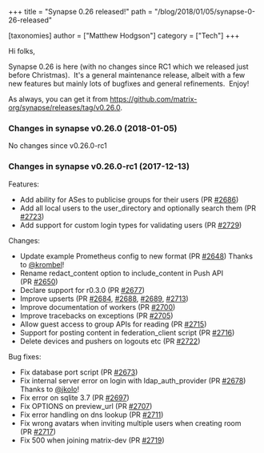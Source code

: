 +++
title = "Synapse 0.26 released!"
path = "/blog/2018/01/05/synapse-0-26-released"

[taxonomies]
author = ["Matthew Hodgson"]
category = ["Tech"]
+++

Hi folks,

Synapse 0.26 is here (with no changes since RC1 which we released just before Christmas).  It's a general maintenance release, albeit with a few new features but mainly lots of bugfixes and general refinements.  Enjoy!

As always, you can get it from <a href="https://github.com/matrix-org/synapse/releases/tag/v0.26.0">https://github.com/matrix-org/synapse/releases/tag/v0.26.0</a>.

### Changes in synapse v0.26.0 (2018-01-05)

No changes since v0.26.0-rc1

### Changes in synapse v0.26.0-rc1 (2017-12-13)

Features:
<ul>
 	<li>Add ability for ASes to publicise groups for their users (PR <a class="issue-link js-issue-link" href="https://github.com/matrix-org/synapse/pull/2686" data-error-text="Failed to load issue title" data-id="274583719" data-permission-text="Issue title is private" data-url="https://github.com/matrix-org/synapse/issues/2686">#2686</a>)</li>
 	<li>Add all local users to the user_directory and optionally search them (PR
<a class="issue-link js-issue-link" href="https://github.com/matrix-org/synapse/pull/2723" data-error-text="Failed to load issue title" data-id="277862997" data-permission-text="Issue title is private" data-url="https://github.com/matrix-org/synapse/issues/2723">#2723</a>)</li>
 	<li>Add support for custom login types for validating users (PR <a class="issue-link js-issue-link" href="https://github.com/matrix-org/synapse/pull/2729" data-error-text="Failed to load issue title" data-id="279071778" data-permission-text="Issue title is private" data-url="https://github.com/matrix-org/synapse/issues/2729">#2729</a>)</li>
</ul>
Changes:
<ul>
 	<li>Update example Prometheus config to new format (PR <a class="issue-link js-issue-link" href="https://github.com/matrix-org/synapse/pull/2648" data-error-text="Failed to load issue title" data-id="271817293" data-permission-text="Issue title is private" data-url="https://github.com/matrix-org/synapse/issues/2648">#2648</a>) Thanks to
<a class="user-mention" href="https://github.com/krombel">@krombel</a>!</li>
 	<li>Rename redact_content option to include_content in Push API (PR <a class="issue-link js-issue-link" href="https://github.com/matrix-org/synapse/pull/2650" data-error-text="Failed to load issue title" data-id="272152108" data-permission-text="Issue title is private" data-url="https://github.com/matrix-org/synapse/issues/2650">#2650</a>)</li>
 	<li>Declare support for r0.3.0 (PR <a class="issue-link js-issue-link" href="https://github.com/matrix-org/synapse/pull/2677" data-error-text="Failed to load issue title" data-id="274218233" data-permission-text="Issue title is private" data-url="https://github.com/matrix-org/synapse/issues/2677">#2677</a>)</li>
 	<li>Improve upserts (PR <a class="issue-link js-issue-link" href="https://github.com/matrix-org/synapse/pull/2684" data-error-text="Failed to load issue title" data-id="274561033" data-permission-text="Issue title is private" data-url="https://github.com/matrix-org/synapse/issues/2684">#2684</a>, <a class="issue-link js-issue-link" href="https://github.com/matrix-org/synapse/pull/2688" data-error-text="Failed to load issue title" data-id="274610868" data-permission-text="Issue title is private" data-url="https://github.com/matrix-org/synapse/issues/2688">#2688</a>, <a class="issue-link js-issue-link" href="https://github.com/matrix-org/synapse/pull/2689" data-error-text="Failed to load issue title" data-id="274611631" data-permission-text="Issue title is private" data-url="https://github.com/matrix-org/synapse/issues/2689">#2689</a>, <a class="issue-link js-issue-link" href="https://github.com/matrix-org/synapse/pull/2713" data-error-text="Failed to load issue title" data-id="276994305" data-permission-text="Issue title is private" data-url="https://github.com/matrix-org/synapse/issues/2713">#2713</a>)</li>
 	<li>Improve documentation of workers (PR <a class="issue-link js-issue-link" href="https://github.com/matrix-org/synapse/pull/2700" data-error-text="Failed to load issue title" data-id="275710165" data-permission-text="Issue title is private" data-url="https://github.com/matrix-org/synapse/issues/2700">#2700</a>)</li>
 	<li>Improve tracebacks on exceptions (PR <a class="issue-link js-issue-link" href="https://github.com/matrix-org/synapse/pull/2705" data-error-text="Failed to load issue title" data-id="276410346" data-permission-text="Issue title is private" data-url="https://github.com/matrix-org/synapse/issues/2705">#2705</a>)</li>
 	<li>Allow guest access to group APIs for reading (PR <a class="issue-link js-issue-link" href="https://github.com/matrix-org/synapse/pull/2715" data-error-text="Failed to load issue title" data-id="277349107" data-permission-text="Issue title is private" data-url="https://github.com/matrix-org/synapse/issues/2715">#2715</a>)</li>
 	<li>Support for posting content in federation_client script (PR <a class="issue-link js-issue-link" href="https://github.com/matrix-org/synapse/pull/2716" data-error-text="Failed to load issue title" data-id="277381003" data-permission-text="Issue title is private" data-url="https://github.com/matrix-org/synapse/issues/2716">#2716</a>)</li>
 	<li>Delete devices and pushers on logouts etc (PR <a class="issue-link js-issue-link" href="https://github.com/matrix-org/synapse/pull/2722" data-error-text="Failed to load issue title" data-id="277826542" data-permission-text="Issue title is private" data-url="https://github.com/matrix-org/synapse/issues/2722">#2722</a>)</li>
</ul>
Bug fixes:
<ul>
 	<li>Fix database port script (PR <a class="issue-link js-issue-link" href="https://github.com/matrix-org/synapse/pull/2673" data-error-text="Failed to load issue title" data-id="273841564" data-permission-text="Issue title is private" data-url="https://github.com/matrix-org/synapse/issues/2673">#2673</a>)</li>
 	<li>Fix internal server error on login with ldap_auth_provider (PR <a class="issue-link js-issue-link" href="https://github.com/matrix-org/synapse/issues/2678" data-error-text="Failed to load issue title" data-id="274315963" data-permission-text="Issue title is private" data-url="https://github.com/matrix-org/synapse/issues/2678">#2678</a>) Thanks
to <a class="user-mention" href="https://github.com/jkolo">@jkolo</a>!</li>
 	<li>Fix error on sqlite 3.7 (PR <a class="issue-link js-issue-link" href="https://github.com/matrix-org/synapse/pull/2697" data-error-text="Failed to load issue title" data-id="275673530" data-permission-text="Issue title is private" data-url="https://github.com/matrix-org/synapse/issues/2697">#2697</a>)</li>
 	<li>Fix OPTIONS on preview_url (PR <a class="issue-link js-issue-link" href="https://github.com/matrix-org/synapse/pull/2707" data-error-text="Failed to load issue title" data-id="276447844" data-permission-text="Issue title is private" data-url="https://github.com/matrix-org/synapse/issues/2707">#2707</a>)</li>
 	<li>Fix error handling on dns lookup (PR <a class="issue-link js-issue-link" href="https://github.com/matrix-org/synapse/pull/2711" data-error-text="Failed to load issue title" data-id="276665577" data-permission-text="Issue title is private" data-url="https://github.com/matrix-org/synapse/issues/2711">#2711</a>)</li>
 	<li>Fix wrong avatars when inviting multiple users when creating room (PR <a class="issue-link js-issue-link" href="https://github.com/matrix-org/synapse/pull/2717" data-error-text="Failed to load issue title" data-id="277422674" data-permission-text="Issue title is private" data-url="https://github.com/matrix-org/synapse/issues/2717">#2717</a>)</li>
 	<li>Fix 500 when joining matrix-dev (PR <a class="issue-link js-issue-link" href="https://github.com/matrix-org/synapse/pull/2719" data-error-text="Failed to load issue title" data-id="277434890" data-permission-text="Issue title is private" data-url="https://github.com/matrix-org/synapse/issues/2719">#2719</a>)</li>
</ul>
